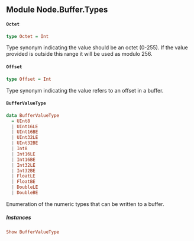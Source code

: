 ## Module Node.Buffer.Types

#### `Octet`

``` purescript
type Octet = Int
```

Type synonym indicating the value should be an octet (0-255). If the value
provided is outside this range it will be used as modulo 256.

#### `Offset`

``` purescript
type Offset = Int
```

Type synonym indicating the value refers to an offset in a buffer.

#### `BufferValueType`

``` purescript
data BufferValueType
  = UInt8
  | UInt16LE
  | UInt16BE
  | UInt32LE
  | UInt32BE
  | Int8
  | Int16LE
  | Int16BE
  | Int32LE
  | Int32BE
  | FloatLE
  | FloatBE
  | DoubleLE
  | DoubleBE
```

Enumeration of the numeric types that can be written to a buffer.

##### Instances
``` purescript
Show BufferValueType
```


